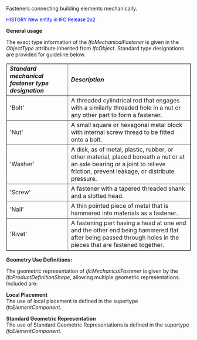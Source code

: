 ﻿Fasteners connecting building elements mechanically.

> <font color="#0000FF" size="-1">
   HISTORY New entity in IFC Release 2x2
</font>

**General usage**

The exact type information of the _IfcMechanicalFastener_ is given in the _ObjectType_ attribute inherited from _IfcObject_. Standard type designations are provided for guideline below.

<table border="1">

   <tr>
       <td><i><b>Standard mechanical fastener type designation</b></i></td>
       <td><i><b>Description</b></i></td>
   </tr>
   <tr>
       <td>'Bolt'</td>
       <td>A threaded cylindrical rod that engages with a similarly threaded hole
           in a nut or any other part to form a fastener.</td>
   </tr>
   <tr>
       <td>'Nut'</td>
       <td>A small square or hexagonal metal block with internal screw thread to be fitted onto a bolt.</td>
   </tr>
   <tr>
       <td>'Washer'</td>
       <td>A disk, as of metal, plastic, rubber, or other material, placed beneath a nut
           or at an axle bearing or a joint to relieve friction, prevent leakage, or
           distribute pressure.</td>
   </tr>
   <tr>
       <td>'Screw'</td>
       <td>A fastener with a tapered threaded shank and a slotted head.</td>
   </tr>
   <tr>
       <td>'Nail'</td>
       <td>A thin pointed piece of metal that is hammered into materials as a fastener.</td>
   </tr>
   <tr>
       <td>'Rivet'</td>
       <td>A fastening part having a head at one end and the other end being hammered
           flat after being passed through holes in the pieces that are fastened together.</td>
   </tr>

</table>

**Geometry Use Definitions:**

The geometric representation of _IfcMechanicalFastener_ is given by the _IfcProductDefinitionShape_, allowing multiple geometric representations. Included are:

**Local Placement**  
The use of local placement is defined in the supertype _IfcElementComponent_.

**Standard Geometric Representation**  
The use of Standard Geometric Representations is defined in the supertype _IfcElementComponent_.
